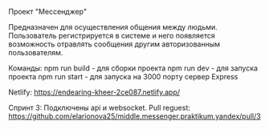 Проект "Мессенджер"

Предназначен для осуществления общения между людьми. Пользователь регистрируется в системе и него появляется возможность отравлять сообщения другим авторизованным пользователям. 

Команды:
npm run build - для сборки проекта
npm run dev - для запуска проекта
npm run start - для запуска на 3000 порту сервер Express

Netlify: https://endearing-kheer-2ce087.netlify.app/

Спринт 3:
Подключены api и websocket. 
Pull reguest: https://github.com/elarionova25/middle.messenger.praktikum.yandex/pull/3

